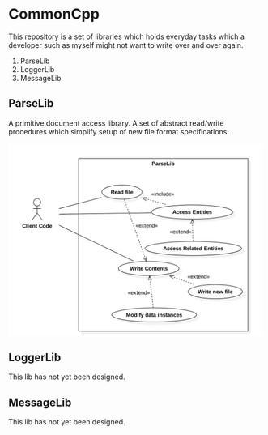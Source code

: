 # CommonCpp
This repository is a set of libraries which holds everyday tasks which a developer such as myself might not want to write over and over again.

1. ParseLib
2. LoggerLib
3. MessageLib

## ParseLib
A primitive document access library.  A set of abstract read/write procedures which simplify setup of new file format specifications.

<img align="center" src="libraries/ParseLib/docs/images/ParseLibUseCaseDiagram1.png" width="500"/>

## LoggerLib
This lib has not yet been designed.

## MessageLib
This lib has not yet been designed.
